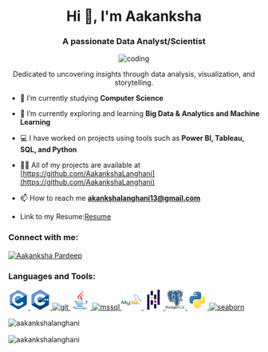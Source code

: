<h1 align="center">Hi 👋, I'm Aakanksha</h1>
<h3 align="center">A passionate Data Analyst/Scientist</h3>

<p align="center">
  <img src="https://github.com/user-attachments/assets/1720a4db-f7b6-4171-a2de-fcfd486ce555" alt="coding" width="300">
</p> 

<p align="center">Dedicated to uncovering insights through data analysis, visualization, and storytelling.</p>

- 🔭 I’m currently studying **Computer Science**  

- 🌱 I’m currently exploring and learning **Big Data & Analytics and Machine Learning**  

- 💻 I have worked on projects using tools such as **Power BI, Tableau, SQL, and Python**  

- 👨‍💻 All of my projects are available at [https://github.com/AakankshaLanghani](https://github.com/AakankshaLanghani)

- 📫 How to reach me **akankshalanghani13@gmail.com**

- Link to my Resume:[Resume](https://docs.google.com/document/d/1aLpXKX0ka9G9PqYz0CQ0kudpXzJFmlIJHf9s_KZNjKc/edit?usp=sharing)

<h3 align="left">Connect with me:</h3>
<p align="left">
  <a href="https://pk.linkedin.com/in/aakankshapardeep" target="_blank">
    <img align="center" src="https://raw.githubusercontent.com/rahuldkjain/github-profile-readme-generator/master/src/images/icons/Social/linked-in-alt.svg" alt="Aakanksha Pardeep" height="30" width="40" />
  </a>
</p>


<h3 align="left">Languages and Tools:</h3>
<p align="left"> <a href="https://www.cprogramming.com/" target="_blank" rel="noreferrer"> <img src="https://raw.githubusercontent.com/devicons/devicon/master/icons/c/c-original.svg" alt="c" width="40" height="40"/> </a> <a href="https://www.w3schools.com/cpp/" target="_blank" rel="noreferrer"> <img src="https://raw.githubusercontent.com/devicons/devicon/master/icons/cplusplus/cplusplus-original.svg" alt="cplusplus" width="40" height="40"/> </a> <a href="https://git-scm.com/" target="_blank" rel="noreferrer"> <img src="https://www.vectorlogo.zone/logos/git-scm/git-scm-icon.svg" alt="git" width="40" height="40"/> </a> <a href="https://www.java.com" target="_blank" rel="noreferrer"> <img src="https://raw.githubusercontent.com/devicons/devicon/master/icons/java/java-original.svg" alt="java" width="40" height="40"/> </a> <a href="https://www.microsoft.com/en-us/sql-server" target="_blank" rel="noreferrer"> <img src="https://www.svgrepo.com/show/303229/microsoft-sql-server-logo.svg" alt="mssql" width="40" height="40"/> </a> <a href="https://www.mysql.com/" target="_blank" rel="noreferrer"> <img src="https://raw.githubusercontent.com/devicons/devicon/master/icons/mysql/mysql-original-wordmark.svg" alt="mysql" width="40" height="40"/> </a> <a href="https://pandas.pydata.org/" target="_blank" rel="noreferrer"> <img src="https://raw.githubusercontent.com/devicons/devicon/2ae2a900d2f041da66e950e4d48052658d850630/icons/pandas/pandas-original.svg" alt="pandas" width="40" height="40"/> </a> <a href="https://www.postgresql.org" target="_blank" rel="noreferrer"> <img src="https://raw.githubusercontent.com/devicons/devicon/master/icons/postgresql/postgresql-original-wordmark.svg" alt="postgresql" width="40" height="40"/> </a> <a href="https://www.python.org" target="_blank" rel="noreferrer"> <img src="https://raw.githubusercontent.com/devicons/devicon/master/icons/python/python-original.svg" alt="python" width="40" height="40"/> </a> <a href="https://seaborn.pydata.org/" target="_blank" rel="noreferrer"> <img src="https://seaborn.pydata.org/_images/logo-mark-lightbg.svg" alt="seaborn" width="40" height="40"/> </a> </p>

<p><img align="center" src="https://github-readme-stats.vercel.app/api/top-langs?username=aakankshalanghani&show_icons=true&locale=en&layout=compact" alt="aakankshalanghani" /></p>

<p><img align="center" src="https://github-readme-streak-stats.herokuapp.com/?user=aakankshalanghani&" alt="aakankshalanghani" /></p>

